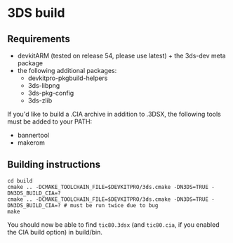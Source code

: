 # 3DS build

## Requirements

* devkitARM (tested on release 54, please use latest) + the 3ds-dev meta package
* the following additional packages:
    * devkitpro-pkgbuild-helpers
    * 3ds-libpng
    * 3ds-pkg-config
    * 3ds-zlib

If you'd like to build a .CIA archive in addition to .3DSX, the following tools must be added to your PATH:

* bannertool
* makerom

## Building instructions

```
cd build
cmake .. -DCMAKE_TOOLCHAIN_FILE=$DEVKITPRO/3ds.cmake -DN3DS=TRUE -DN3DS_BUILD_CIA=?
cmake .. -DCMAKE_TOOLCHAIN_FILE=$DEVKITPRO/3ds.cmake -DN3DS=TRUE -DN3DS_BUILD_CIA=? # must be run twice due to bug
make
```

You should now be able to find `tic80.3dsx` (and `tic80.cia`, if you enabled the CIA build option) in build/bin.
